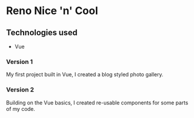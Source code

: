 Reno Nice 'n' Cool
===================
## Technologies used
* Vue

### Version 1
My first project built in Vue, I created a blog styled photo gallery.

### Version 2
Building on the Vue basics, I created re-usable components for some parts of my code.
